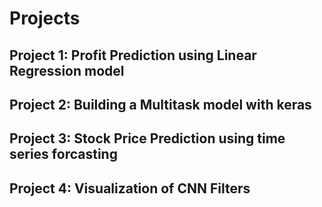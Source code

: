 # Projects

## Project 1: Profit Prediction using Linear Regression model

## Project 2: Building a Multitask model with keras

## Project 3: Stock Price Prediction using time series forcasting

## Project 4: Visualization of CNN Filters
